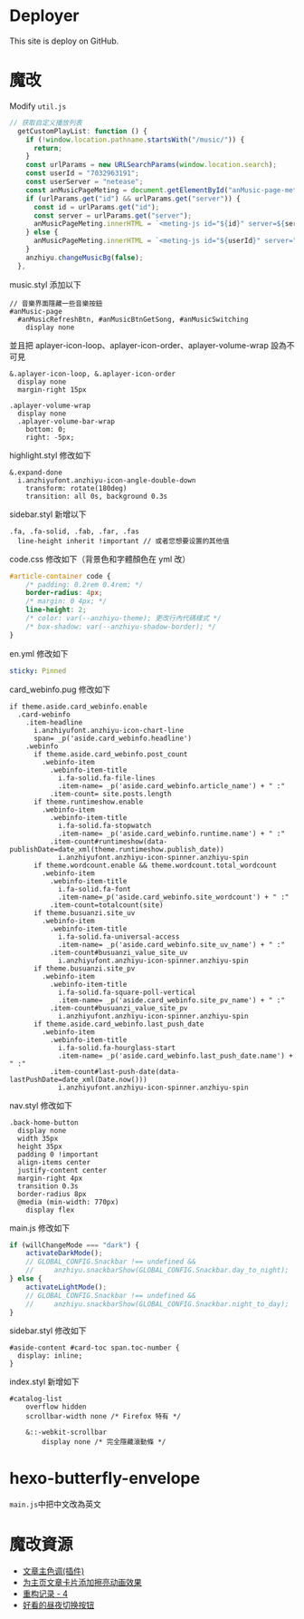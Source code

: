 # Deployer

This site is deploy on GitHub.

# 魔改

Modify `util.js`

```javascript
// 获取自定义播放列表
  getCustomPlayList: function () {
    if (!window.location.pathname.startsWith("/music/")) {
      return;
    }
    const urlParams = new URLSearchParams(window.location.search);
    const userId = "7032963191";
    const userServer = "netease";
    const anMusicPageMeting = document.getElementById("anMusic-page-meting");
    if (urlParams.get("id") && urlParams.get("server")) {
      const id = urlParams.get("id");
      const server = urlParams.get("server");
      anMusicPageMeting.innerHTML = `<meting-js id="${id}" server=${server} type="playlist" type="playlist" mutex="true" preload="auto" theme="var(--anzhiyu-main)" order="list" list-max-height="calc(100vh - 169px)!important"></meting-js>`;
    } else {
      anMusicPageMeting.innerHTML = `<meting-js id="${userId}" server="${userServer}" type="playlist" mutex="true" preload="auto" theme="var(--anzhiyu-main)" order="list" list-max-height="calc(100vh - 169px)!important"></meting-js>`;
    }
    anzhiyu.changeMusicBg(false);
  },
```

music.styl 添加以下

```stylus
// 音樂界面隱藏一些音樂按鈕
#anMusic-page
  #anMusicRefreshBtn, #anMusicBtnGetSong, #anMusicSwitching
    display none
```

並且把 aplayer-icon-loop、aplayer-icon-order、aplayer-volume-wrap 設為不可見

```stylus
&.aplayer-icon-loop, &.aplayer-icon-order
  display none
  margin-right 15px
```

```stylus
.aplayer-volume-wrap
  display none
  .aplayer-volume-bar-wrap
    bottom: 0;
    right: -5px;
```

highlight.styl 修改如下

```stylus
&.expand-done
  i.anzhiyufont.anzhiyu-icon-angle-double-down
    transform: rotate(180deg)
    transition: all 0s, background 0.3s
```

sidebar.styl 新增以下

```stylus
.fa, .fa-solid, .fab, .far, .fas
  line-height inherit !important // 或者您想要设置的其他值
```

code.css 修改如下（背景色和字體顏色在 yml 改）

```css
#article-container code {
    /* padding: 0.2rem 0.4rem; */
    border-radius: 4px;
    /* margin: 0 4px; */
    line-height: 2;
    /* color: var(--anzhiyu-theme); 更改行內代碼樣式 */
    /* box-shadow: var(--anzhiyu-shadow-border); */
}
```

en.yml 修改如下

```yaml
sticky: Pinned
```

card_webinfo.pug 修改如下

```pug
if theme.aside.card_webinfo.enable
  .card-webinfo
    .item-headline
      i.anzhiyufont.anzhiyu-icon-chart-line
      span= _p('aside.card_webinfo.headline')
    .webinfo
      if theme.aside.card_webinfo.post_count
        .webinfo-item
          .webinfo-item-title
            i.fa-solid.fa-file-lines
            .item-name= _p('aside.card_webinfo.article_name') + " :"
          .item-count= site.posts.length
      if theme.runtimeshow.enable
        .webinfo-item
          .webinfo-item-title
            i.fa-solid.fa-stopwatch
            .item-name= _p('aside.card_webinfo.runtime.name') + " :"
          .item-count#runtimeshow(data-publishDate=date_xml(theme.runtimeshow.publish_date))
            i.anzhiyufont.anzhiyu-icon-spinner.anzhiyu-spin
      if theme.wordcount.enable && theme.wordcount.total_wordcount
        .webinfo-item
          .webinfo-item-title
            i.fa-solid.fa-font
            .item-name=_p('aside.card_webinfo.site_wordcount') + " :"
          .item-count=totalcount(site)
      if theme.busuanzi.site_uv
        .webinfo-item
          .webinfo-item-title
            i.fa-solid.fa-universal-access
            .item-name= _p('aside.card_webinfo.site_uv_name') + " :"
          .item-count#busuanzi_value_site_uv
            i.anzhiyufont.anzhiyu-icon-spinner.anzhiyu-spin
      if theme.busuanzi.site_pv
        .webinfo-item
          .webinfo-item-title
            i.fa-solid.fa-square-poll-vertical
            .item-name= _p('aside.card_webinfo.site_pv_name') + " :"
          .item-count#busuanzi_value_site_pv
            i.anzhiyufont.anzhiyu-icon-spinner.anzhiyu-spin
      if theme.aside.card_webinfo.last_push_date
        .webinfo-item
          .webinfo-item-title
            i.fa-solid.fa-hourglass-start
            .item-name= _p('aside.card_webinfo.last_push_date.name') + " :"
          .item-count#last-push-date(data-lastPushDate=date_xml(Date.now()))
            i.anzhiyufont.anzhiyu-icon-spinner.anzhiyu-spin
```

nav.styl 修改如下

```stylus
.back-home-button
  display none
  width 35px
  height 35px
  padding 0 !important
  align-items center
  justify-content center
  margin-right 4px
  transition 0.3s
  border-radius 8px
  @media (min-width: 770px)
    display flex
```

main.js 修改如下

```javascript
if (willChangeMode === "dark") {
    activateDarkMode();
    // GLOBAL_CONFIG.Snackbar !== undefined &&
    //     anzhiyu.snackbarShow(GLOBAL_CONFIG.Snackbar.day_to_night);
} else {
    activateLightMode();
    // GLOBAL_CONFIG.Snackbar !== undefined &&
    //     anzhiyu.snackbarShow(GLOBAL_CONFIG.Snackbar.night_to_day);
}
```

sidebar.styl 修改如下

```stylus
#aside-content #card-toc span.toc-number {
  display: inline;
}
```

index.styl 新增如下

```stylus
#catalog-list
    overflow hidden
    scrollbar-width none /* Firefox 特有 */

    &::-webkit-scrollbar
        display none /* 完全隱藏滾動條 */
```

# hexo-butterfly-envelope

`main.js`中把中文改為英文

# 魔改資源

-   [文章主色调(插件)](https://www.naokuo.top/p/fb2f8d77.html)
-   [为主页文章卡片添加擦亮动画效果](https://blog.kouseki.cn/posts/dda6.html)
-   [重构记录 - 4](https://meuicat.com/blog/42/)
-   [好看的昼夜切换按钮](https://www.naokuo.top/p/1c3b759a.html)
